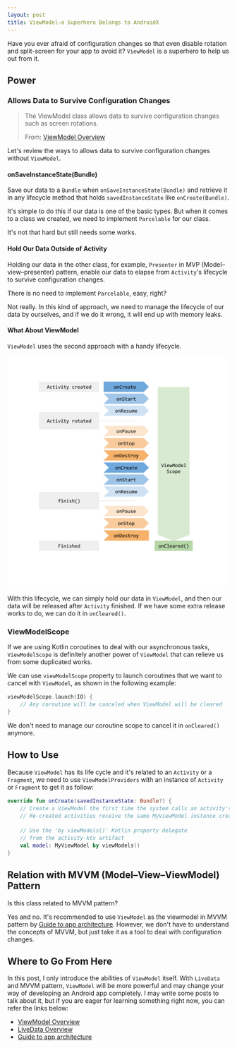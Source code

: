 ```yaml
---
layout: post
title: ViewModel—a Superhero Belongs to AndroidX
---
```


Have you ever afraid of configuration changes so that even disable rotation and split-screen for your app to avoid it? `ViewModel` is a superhero to help us out from it.

## Power

### Allows Data to Survive Configuration Changes

> The ViewModel class allows data to survive configuration changes such as screen rotations.  
>
> From: [ViewModel Overview](https://developer.android.com/topic/libraries/architecture/viewmodel)

Let's review the ways to allows data to survive configuration changes without `ViewModel`.

#### onSaveInstanceState(Bundle)

Save our data to a `Bundle` when `onSaveInstanceState(Bundle)` and retrieve it in any lifecycle method that holds `savedInstanceState` like `onCreate(Bundle)`.

It's simple to do this if our data is one of the basic types. But when it comes to a class we created, we need to implement `Parcelable` for our class.

It's not that hard but still needs some works.

#### Hold Our Data Outside of Activity

Holding our data in the other class, for example, `Presenter` in MVP (Model–view–presenter) pattern, enable our data to elapse from `Activity`'s lifecycle to survive configuration changes.

There is no need to implement `Parcelable`, easy, right?

Not really. In this kind of approach, we need to manage the lifecycle of our data by ourselves, and if we do it wrong, it will end up with memory leaks.

#### What About ViewModel

`ViewModel` uses the second approach with a handy lifecycle.

![The lifecycle of a ViewModel](/assets/images/viewmodel-lifecycle.png)

With this lifecycle, we can simply hold our data in `ViewModel`, and then our data will be released after `Activity` finished. If we have some extra release works to do, we can do it in `onCleared()`.

### ViewModelScope

If we are using Kotlin coroutines to deal with our asynchronous tasks, `ViewModelScope` is definitely another power of `ViewModel` that can relieve us from some duplicated works.

We can use `viewModelScope` property to launch coroutines that we want to cancel with `ViewModel`, as shown in the following example:

``` kotlin
viewModelScope.launch(IO) {
    // Any coroutine will be canceled when ViewModel will be cleared
}
```

We don't need to manage our coroutine scope to cancel it in `onCleared()` anymore.

## How to Use

Because `ViewModel` has its life cycle and it's related to an `Activity` or a `Fragment`, we need to use `ViewModelProviders` with an instance of `Activity` or `Fragment` to get it as follow:

``` kotlin
override fun onCreate(savedInstanceState: Bundle?) {
    // Create a ViewModel the first time the system calls an activity's onCreate() method.
    // Re-created activities receive the same MyViewModel instance created by the first activity.

    // Use the 'by viewModels()' Kotlin property delegate
    // from the activity-ktx artifact
    val model: MyViewModel by viewModels()
}
```

## Relation with MVVM (Model–View–ViewModel) Pattern

Is this class related to MVVM pattern?

Yes and no. It's recommended to use `ViewModel` as the viewmodel in MVVM pattern by [Guide to app architecture](https://developer.android.com/jetpack/docs/guide). However, we don't have to understand the concepts of MVVM, but just take it as a tool to deal with configuration changes.

## Where to Go From Here

In this post, I only introduce the abilities of `ViewModel` itself. With `LiveData` and MVVM pattern, `ViewModel` will be more powerful and may change your way of developing an Android app completely. I may write some posts to talk about it, but if you are eager for learning something right now, you can refer the links below:

- [ViewModel Overview](https://developer.android.com/topic/libraries/architecture/viewmodel)
- [LiveData Overview](https://developer.android.com/topic/libraries/architecture/livedata)
- [Guide to app architecture](https://developer.android.com/jetpack/docs/guide)
